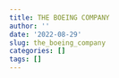```yaml
---
title: THE BOEING COMPANY
author: ''
date: '2022-08-29'
slug: the_boeing_company
categories: []
tags: []
---
```

